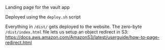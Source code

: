 Landing page for the vault app

Deployed using the `deploy.sh` script

Everything in `/dist/` gets deployed to the website. The zero-byte `/dist/index.html` file lets us setup an object 
redirect in S3: https://docs.aws.amazon.com/AmazonS3/latest/userguide/how-to-page-redirect.html